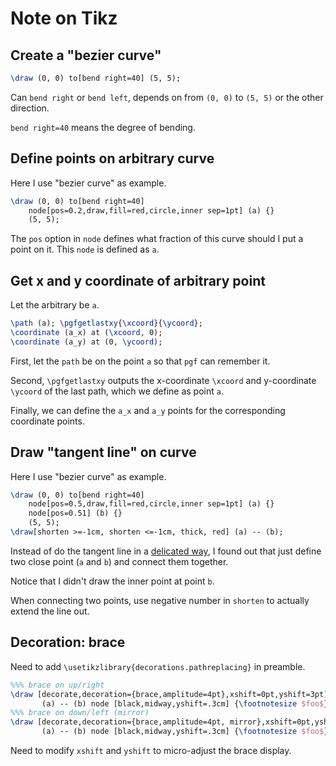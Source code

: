 # Note on Tikz

## Create a "bezier curve"

```tex
\draw (0, 0) to[bend right=40] (5, 5);
```

Can `bend right` or `bend left`, depends on from `(0, 0)` to `(5, 5)` or the other direction.

`bend right=40` means the degree of bending.

## Define points on arbitrary curve

Here I use "bezier curve" as example.

```tex
\draw (0, 0) to[bend right=40]
    node[pos=0.2,draw,fill=red,circle,inner sep=1pt] (a) {}
    (5, 5);
```

The `pos` option in `node` defines what fraction of this curve should I put a point on it.
This `node` is defined as `a`.

## Get x and y coordinate of arbitrary point

Let the arbitrary be `a`.

```tex
\path (a); \pgfgetlastxy{\xcoord}{\ycoord};
\coordinate (a_x) at (\xcoord, 0);
\coordinate (a_y) at (0, \ycoord);
```

First, let the `path` be on the point `a` so that `pgf` can remember it.

Second, `\pgfgetlastxy` outputs the x-coordinate `\xcoord` and y-coordinate `\ycoord` of the last path, which we define as point `a`.

Finally, we can define the `a_x` and `a_y` points for the corresponding coordinate points.

## Draw "tangent line" on curve

Here I use "bezier curve" as example.

```tex
\draw (0, 0) to[bend right=40]
    node[pos=0.5,draw,fill=red,circle,inner sep=1pt] (a) {}
    node[pos=0.51] (b) {}
    (5, 5);
\draw[shorten >=-1cm, shorten <=-1cm, thick, red] (a) -- (b);
```

Instead of do the tangent line in a [delicated way](https://tex.stackexchange.com/a/25940), I found out that just define two close point (`a` and `b`) and connect them together.

Notice that I didn't draw the inner point at point `b`.

When connecting two points, use negative number in `shorten` to actually extend the line out.

## Decoration: brace

Need to add `\usetikzlibrary{decorations.pathreplacing}` in preamble.

```tex
%%% brace on up/right
\draw [decorate,decoration={brace,amplitude=4pt},xshift=0pt,yshift=3pt]
       (a) -- (b) node [black,midway,yshift=.3cm] {\footnotesize $foo$};
%%% brace on down/left (mirror)
\draw [decorate,decoration={brace,amplitude=4pt, mirror},xshift=0pt,yshift=3pt]
       (a) -- (b) node [black,midway,yshift=.3cm] {\footnotesize $foo$};
```

Need to modify `xshift` and `yshift` to micro-adjust the brace display.
